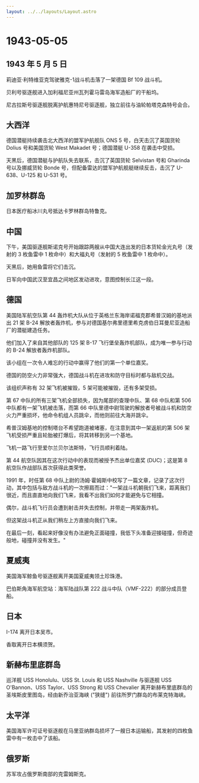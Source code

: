 ```yaml
---
layout: ../../layouts/Layout.astro
---
```


# 1943-05-05

## 1943 年 5 月 5 日

莉迪亚·利特维亚克驾驶雅克-1战斗机击落了一架德国 Bf 109 战斗机。

贝利号驱逐舰进入加利福尼亚州瓦列霍马雷岛海军造船厂的干船坞。

尼古拉斯号驱逐舰脱离护航惠特尼号驱逐舰，独立前往与油轮帕塔克森特号会合。

## 大西洋

德国潜艇持续袭击北大西洋的盟军护航舰队 ONS 5 号，白天击沉了英国货轮
Dolius 号和美国货轮 West Makadet 号；德国潜艇 U-358 在袭击中受损。

天黑后，德国潜艇与护航队失去联系，击沉了英国货轮 Selvistan 号和 Gharinda
号以及挪威货轮 Bonde 号，但配备雷达的盟军护航舰艇继续反击，击沉了
U-638、U-125 和 U-531 号。

## 加罗林群岛

日本医疗船冰川丸号抵达卡罗林群岛特鲁克。

## 中国

下午，美国驱逐舰斯诺克号开始跟踪两艘从中国大连出发的日本货轮金光丸号（发射的
3 枚鱼雷中 1 枚命中）和大福丸号（发射的 5 枚鱼雷中 1 枚命中）。

天黑后，她用鱼雷将它们击沉。

日军向中国武汉至宜昌之间地区发动进攻，意图控制长江这一段。

## 德国

美国陆军航空队第 44
轰炸机大队从位于英格兰东海岸诺福克郡希普汉姆的基地派出 21 架 B-24
解放者轰炸机，参与对德国基尔弗里德里希克虏伯日耳曼尼亚造船厂的潜艇建造任务。

他们加入了来自其他部队的 125 架 B-17
飞行堡垒轰炸机部队，成为唯一参与行动的 B-24 解放者轰炸机部队。

该小组在一次令人难忘的行动中赢得了他们的第一个单位嘉奖。

德国的防空火力非常强大，德国战斗机在进攻和防守目标时都与敌机交战。

该组织声称有 32 架飞机被摧毁，5 架可能被摧毁，还有多架受损。

第 67 中队的所有三架飞机全部损失，因为尾部的查理中队、第 68 中队和第 506
中队都有一架飞机被击落，而第 66
中队里德中尉驾驶的解放者号被战斗机和防空火力严重损坏，他命令机组人员跳伞，而他则前往大海并跳伞。

希普汉姆基地的控制塔台不希望跑道被堵塞，在注意到其中一架返航的第 506
架飞机受损严重且轮胎被打爆后，将其转移到另一个基地。

飞机一路飞行至爱尔兰贝尔法斯特，飞行员顺利着陆。

第 44 航空队因其在这次行动中的表现而被授予杰出单位嘉奖 (DUC)；这是第 8
航空队作战部队首次获得此类荣誉。

1991 年，时任第 68
中队上尉的汤姆·霍姆斯中校写了一篇文章，记录了这次行动，其中包括与敌方战斗机的一次擦肩而过："一架战斗机朝我们飞来，距离我们很近，而且直直地向我们飞来，我看不出我们如何才能避免与它相撞。

偶尔，战斗机飞行员会遭到射击并失去控制，并带走一两架轰炸机。

但这架战斗机正从我们稍左上方直接向我们飞来。

在最后一刻，看起来好像没有办法避免正面碰撞，我低下头准备迎接碰撞，但奇迹般地，碰撞并没有发生。"

## 夏威夷

美国海军鲸鱼号驱逐舰离开美国夏威夷领土珍珠港。

巴伯斯角海军航空站：海军陆战队第 222 战斗中队（VMF-222）的部分成员登船。

## 日本

I-174 离开日本吴市。

香取离开日本横须贺。

## 新赫布里底群岛

巡洋舰 USS Honolulu、USS St. Louis 和 USS Nashville 与驱逐舰 USS
O\'Bannon、USS Taylor、USS Strong 和 USS Chevalier
离开新赫布里底群岛的圣埃斯皮里图岛，经由新乔治亚海峡 ("狭缝")
前往所罗门群岛的布莱克特海峡。

## 太平洋

美国海军许可证号驱逐舰在马里亚纳群岛损坏了一艘日本运输船，其发射的四枚鱼雷中有一枚击中了该船。

## 俄罗斯

苏军攻占俄罗斯南部的克雷姆斯克。
